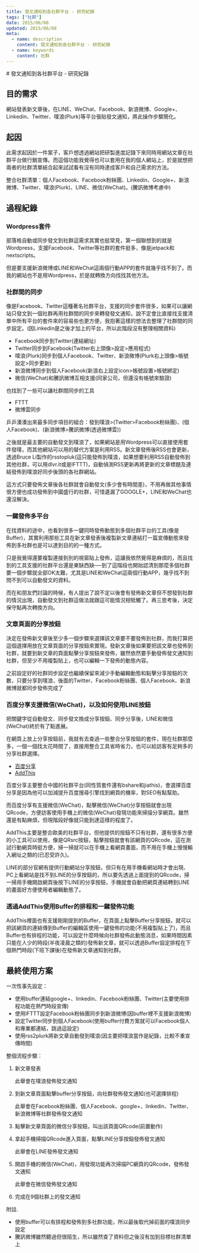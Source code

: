 ```yaml
---
title: 發文通知到各社群平台 - 研究紀錄
tags: ["社群"]
date: 2015/06/08
updated: 2015/06/08
meta:
  - name: description
    content: 發文通知到各社群平台 - 研究紀錄
  - name: keywords
    content: 社群
---
```

<Breadcrumb />
# 發文通知到各社群平台 - 研究紀錄

## 目的需求

網站發表新文章後，在LINE、WeChat、Facebook、新浪微博、Google+、Linkedin、Twitter、噗浪(Plurk)等平台張貼發文通知，將此操作步驟簡化。

## 起因

此需求起因於一件案子，客戶想透過網站把研製進度記錄下來同時用網站文章在社群平台做行銷宣傳。而這個功能我覺得也可以套用在我的個人網站上，於是就想把兩者的社群清單結合起來試試看有沒有同時達成客戶和自己需求的方法。

整合社群清單：個人Facebook、Facebook粉絲團、Linkedin、Google+、新浪微博、Twitter、噗浪(Plurk)、LINE、微信(WeChat)。(騰訊微博考慮中)

## 過程紀錄 

### Wordpress套件

部落格自動或同步發文到社群這需求其實也挺常見，第一個聯想到的就是Wordpress，支援Facebook、Twitter等社群的套件挺多，像是jetpack和nextscripts。

但是要支援新浪微博或LINE和WeChat這兩個行動APP的套件就幾乎找不到了。而我的網站也不是用Wordpress，於是就轉換方向找找其他方法。

### 社群間的同步

像是Facebook、Twitter這種著名社群平台，支援的同步套件很多，如果可以讓網站只發文到一個社群再用社群間的同步來轉發發文通知，說不定會比直接找支援清單中所有平台的套件來的容易些也更方便，我抱著這樣的想法去整理了社群間的同步設定。(因Linkedin是之後才加上的平台，所以此階段沒有整理相關資料)

- Facebook同步到Twitter(連結網址)
- Twitter同步到Facebook(Twitter右上頭像>設定>應用程式)
- 噗浪(Plurk)同步到個人Facebook、Twitter、新浪微博(Plurk右上頭像>帳號設定>同步更新)
- 新浪微博同步到個人Facebook(新浪右上設定icon>帳號設置>帳號綁定)
- 微信(WeChat)和騰訊微博互相支援(同家公司，但還沒有帳號來驗證)

也找到了一些可以讓社群間同步的工具

- FTTT
- 微博雲同步

乒乒湊湊出來最多同步項目的組合：發到噗浪>(Twitter>Facebook粉絲團)、(個人Facebook)、(新浪微博>騰訊微博(透過微博雲))

之後就是最主要的自動發文到噗浪了，如果網站是用Wordpress可以直接使用套件發噗，而其他網站可以用的替代方案是利用RSS。新文章發佈後RSS也會更新，透過Bruce Li製作的rsstopluk(這只能發佈到噗浪，如果想要利用RSS自動發佈到其他社群，可以用dlvr.it或是IFTTT)，自動偵測RSS更新再將更新的文章標題及連結發佈到噗浪好同步後頭的各社群網站。

這方式只要發佈文章後各社群就會自動發文(多少會有時間差)，不用再做其他事情很方便也成功發佈到中國盛行的社群，可惜遺漏了GOOGLE+，LINE和WeChat也還沒解決。

### 一鍵發佈多平台

在找資料的途中，也看到很多一鍵同時發佈動態到多個社群平台的工具(像是Buffer)，其實利用那些工具在新文章發表後複製新文章連結打一篇宣傳動態來發佈到多社群也是可以達到目的的一種方式。

只是我覺得還要複製連接到別的視窗貼上發佈，這讓我依然覺得是麻煩的，而且找到的工具支援的社群平台還是東缺西缺──到了這階段也開始認清到那麼多個社群要一個步驟就全部OK太難，尤其是LINE和WeChat這兩個行動APP，幾乎找不到問不到可以自動發文的資料。

而在和朋友們討論的時候，有人提出了說不定以後會有發佈新文章但不想發到社群的情況出現，自動發文到社群這做法就跟這可能情況相牴觸了。再三思考後，決定保守點再次轉換方向。

### 文章頁面的分享按鈕

決定在發佈新文章後至少多一個步驟來選擇該文章要不要發佈到社群，而我打算把這個選擇用放在文章頁面的分享按鈕來實現。發新文章後如果要把該文章也發佈到社群，就要到新文章的頁面點擊分享按鈕來發佈，雖然依然要手動發佈發文通知到社群，但至少不用複製貼上，也可以編輯一下發佈的動態內容。

之前設定好的社群同步設定也繼續保留來減少手動編輯動態和點擊分享按鈕的次數，只要分享到噗浪，後面的Twitter、Facebook粉絲團、個人Facebook、新浪微博就都同步發佈完成了

### 百度分享支援微信(WeChat)，以及如何使用LINE按鈕

把關鍵字從自動發文、同步發文換成分享按鈕、同步分享後，LINE和微信(WeChat)終於有了點進展。

在網頁上放上分享按鈕前，我就有去查過一些整合分享按鈕的套件，現在社群那麼多，一個一個找太花時間了，直接用整合工具省時省力，也可以給訪客有足夠多的分享社群選擇。


- [百度分享](http://share.baidu.com/)
- [AddThis](http://www.addthis.com/)

百度分享主要整合中國的社群平台(同性質套件還有bshare和jiathis)，會選擇百度分享是因為他可以加減提升百度搜尋引擎找到網頁的機率，對SEO有點幫助。

而百度分享有支援微信(WeChat)，點擊微信(WeChat)分享按鈕就會出現QRcode，方便訪客使用手機上的微信(WeChat)發現功能來掃描分享網頁。雖然還是有點麻煩，但現階段好像就只能到達這樣的程度了。

AddThis主要是整合歐美的社群平台，但他提供的按鈕不只有社群，還有很多方便的小工具可以使用，像是QRsrc按鈕，點擊按鈕就會有該網頁的QRcode，這在測試行動網頁時挺方便，掃一掃就可以在手機上看網頁畫面，而不用在手機上慢慢輸入網址之類的(已忍受許久)。

LINE的部分官網有提供行動網站分享按鈕，但只有在用手機看網站時才會出現、PC上看網站是找不到LINE的分享按鈕的，所以要先透過上面提到的QRcode，掃一掃用手機開啟網頁後按下LINE的分享按鈕，手機就會自動把網頁連結轉到LINE的畫面好方便使用者編輯動態了。


### 透過AddThis使用Buffer的排程和一鍵發佈功能

AddThis裡面也有支援剛剛提到的Buffer，在頁面上點擊Buffer分享按鈕，就可以把該網頁的連結傳到Buffer的編輯區使用一鍵發佈的功能(不用複製貼上了)，而且Buffer也有排程的功能，可以設定什麼時候向社群發佈此動態消息，如果時間因素只能在人少的時段(半夜凌晨之類的)發佈新文章，就可以透過Buffer設定排程在下個熱門時段(下班下課後)在發佈新文章通知到社群。

## 最終使用方案

一次性事先設定：

- 使用buffer連結google+、linkedin、Facebook粉絲團、Twitter(主要使用排程功能在熱門時段宣傳)
- 使用IFTTT設定Facebook粉絲團同步到新浪微博(因buffer裡不支援新浪微博)
- 設定Twitter同步到個人Facebook(使用buffer付費方案就可以Facebook個人和專業都連結，跳過這設定)
- 使用rss2plurk將新文章自動發到噗浪(因主要把噗浪當作是紀錄，比較不重宣傳時間)

整個流程步驟：

1. 新文章發表

    此舉會在噗浪發佈發文通知

2. 到新文章頁面點擊buffer分享按鈕，向社群發佈發文通知(也可選擇排程)

    此舉會在Facebook粉絲團、個人Facebook、google+、linkedin、Twitter、新浪微博等社群發佈發文通知
3. 點擊新文章頁面的微信分享按鈕，叫出該頁面QRcode(前置動作)
4. 拿起手機掃描QRcode進入頁面，點擊LINE分享按鈕發佈發文通知

    此舉會在LINE發佈發文通知
5. 開啟手機的微信(WeChat)，用發現功能再次掃描PC網頁的QRcode，發佈發文通知

    此舉會在微信發佈發文通知

6. 完成在9個社群上的發文通知

附註.

- 使用buffer可以有排程和發佈到多社群功能，所以最後取代掉前面的噗浪同步設定
- 騰訊微博雖然聽過但很陌生，所以雖然查了資料但之後沒有加到目標社群清單上

<TagLinks /> 
